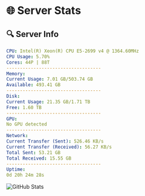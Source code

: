 # 🌐 Server Stats
## 🔍 Server Info
```yaml
CPU: Intel(R) Xeon(R) CPU E5-2699 v4 @ 1364.60MHz
CPU Usage: 5.70%
Cores: 44P | 88T
-----------------------------------
Memory:
Current Usage: 7.01 GB/503.74 GB
Available: 493.41 GB
-----------------------------------
Disk:
Current Usage: 21.35 GB/1.71 TB
Free: 1.60 TB
-----------------------------------
GPU:
No GPU detected
-----------------------------------
Network:
Current Transfer (Sent): 526.46 KB/s
Current Transfer (Received): 56.27 KB/s
Total Sent: 53.21 GB
Total Received: 15.55 GB
-----------------------------------
Uptime:
0d 20h 24m 28s
```
![GitHub Stats](https://img.shields.io/badge/Updated-2025-04-20_13:33:16-blue)